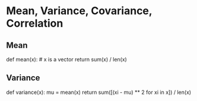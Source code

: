 # Mean, Variance, Covariance, Correlation

## Mean
def mean(x):
    # x is a vector
    return sum(x) / len(x)

## Variance

def variance(x):
    mu = mean(x)
    return sum([(xi - mu) ** 2 for xi in x]) / len(x)



